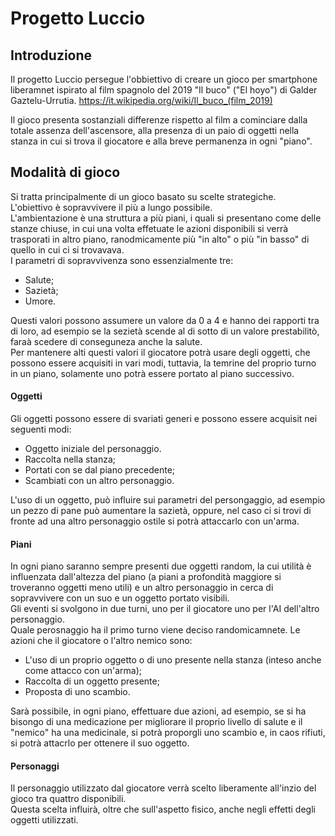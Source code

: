 Progetto Luccio
====================
Introduzione
---------------------

Il progetto Luccio persegue l'obbiettivo di creare un gioco per smartphone liberamnet ispirato al film spagnolo del 2019 "Il buco" ("El hoyo") di Galder Gaztelu-Urrutia.
https://it.wikipedia.org/wiki/Il_buco_(film_2019)

Il gioco presenta sostanziali differenze rispetto al film a cominciare dalla totale assenza dell'ascensore, alla presenza di un paio di oggetti nella stanza in cui si trova il giocatore e alla breve permanenza in ogni "piano".

Modalità di gioco
---------------------

Si tratta principalmente di un gioco basato su scelte strategiche.  
L'obiettivo è sopravvivere il più a lungo possibile.  
L'ambientazione è una struttura a più piani, i quali si presentano come delle stanze chiuse, in cui una volta effetuate le azioni disponibili si verrà trasporati in altro piano, ranodmicamente più "in alto" o più "in basso" di quello in cui ci si trovavava.  
I parametri di sopravvivenza sono essenzialmente tre:

* Salute;
* Sazietà;
* Umore.

Questi valori possono assumere un valore da 0 a 4 e hanno dei rapporti tra di loro, ad esempio se la sezietà scende al di sotto di un valore prestabilitò, faraà scedere di conseguneza anche la salute.  
Per mantenere alti questi valori il giocatore potrà usare degli oggetti, che possono essere acquisiti in vari modi, tuttavia, la temrine del proprio turno in un piano, solamente uno potrà essere portato al piano successivo.  

#### Oggetti
Gli oggetti possono essere di svariati generi e possono essere acquisit nei seguenti modi:

* Oggetto iniziale del personaggio.
* Raccolta nella stanza;
* Portati con se dal piano precedente;
* Scambiati con un altro personaggio.

L'uso di un oggetto, può influire sui parametri del persongaggio, ad esempio un pezzo di pane può aumentare la sazietà, oppure, nel caso ci si trovi di fronte ad una altro personaggio ostile si potrà attaccarlo con un'arma.

#### Piani
 
In ogni piano saranno sempre presenti due oggetti random, la cui utilità è influenzata dall'altezza del piano (a piani a profondità maggiore si troveranno oggetti meno utili) e un altro personaggio in cerca di sopravvivere con un suo e un oggetto portato visibili.  
Gli eventi si svolgono in due turni, uno per il giocatore uno per l'AI dell'altro personaggio.  
Quale perosnaggio ha il primo turno viene deciso randomicamnete.
Le azioni che il giocatore o l'altro nemico sono:

* L'uso di un proprio oggetto o di uno presente nella stanza (inteso anche come attacco con un'arma);
* Raccolta di un oggetto presente;
* Proposta di uno scambio.

Sarà possibile, in ogni piano, effettuare due azioni, ad esempio, se si ha bisongo di una medicazione per migliorare il proprio livello di salute e il "nemico" ha una medicinale, si potrà proporgli uno scambio e, in caos rifiuti, si potrà attacrlo per ottenere il suo oggetto.

#### Personaggi

Il personaggio utilizzato dal giocatore verrà scelto liberamente all'inzio del gioco tra quattro disponibili.  
Questa scelta influirà, oltre che sull'aspetto fisico, anche negli effetti degli oggetti utilizzati.

